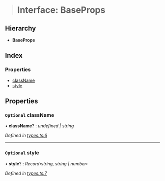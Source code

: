 > # Interface: BaseProps

## Hierarchy

* **BaseProps**

## Index

### Properties

* [className](_types_.baseprops.md#optional-classname)
* [style](_types_.baseprops.md#optional-style)

## Properties

### `Optional` className

• **className**? : *undefined | string*

*Defined in [types.ts:6](https://github.com/polkadot-js/ui/blob/2c1dadc/packages/react-qr/src/types.ts#L6)*

___

### `Optional` style

• **style**? : *Record‹string, string | number›*

*Defined in [types.ts:7](https://github.com/polkadot-js/ui/blob/2c1dadc/packages/react-qr/src/types.ts#L7)*